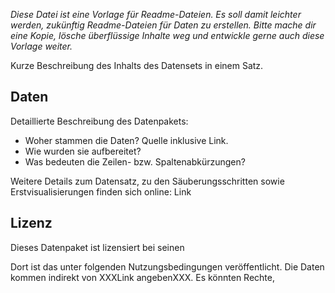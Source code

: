 *Diese Datei ist eine Vorlage für Readme-Dateien. Es soll damit leichter werden, zukünftig Readme-Dateien für Daten zu erstellen. Bitte mache dir eine Kopie, lösche überflüssige Inhalte weg und entwickle gerne auch diese Vorlage weiter.*

Kurze Beschreibung des Inhalts des Datensets in einem Satz. 

## Daten

Detaillierte Beschreibung des Datenpakets: 
* Woher stammen die Daten? Quelle inklusive Link.
* Wie wurden sie aufbereitet? 
* Was bedeuten die Zeilen- bzw. Spaltenabkürzungen? 

Weitere Details zum Datensatz, zu den Säuberungsschritten sowie Erstvisualisierungen finden sich online: Link  

## Lizenz



Dieses Datenpaket ist lizensiert bei seinen  

Dort ist das unter folgenden Nutzungsbedingungen veröffentlicht. 
Die Daten kommen indirekt von XXXLink angebenXXX. Es könnten Rechte, 